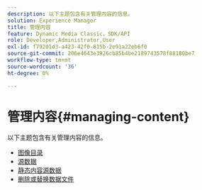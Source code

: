 ```yaml
---
description: 以下主题包含有关管理内容的信息。
solution: Experience Manager
title: 管理内容
feature: Dynamic Media Classic，SDK/API
role: Developer,Administrator,User
exl-id: f79201d3-a423-42f0-815b-2e91a22eb6f0
source-git-commit: 206e4643e3926cb85b4be2189743578f88180be7
workflow-type: tm+mt
source-wordcount: '36'
ht-degree: 0%

---
```


# 管理内容{#managing-content}

以下主题包含有关管理内容的信息。

* [图像目录](c-image-catalogs.md)
* [源数据](r-source-data.md)
* [静态内容源数据](c-static-content-source-data.md)
* [删除或替换数据文件](c-deleting-or-replacing-data-files.md)
